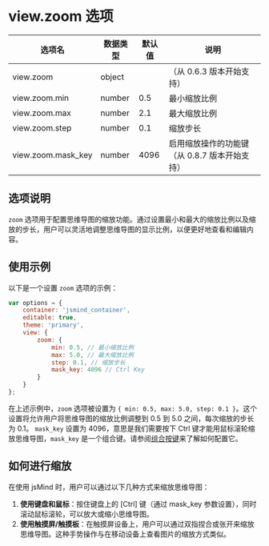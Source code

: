# view.zoom 选项

| 选项名 | 数据类型 | 默认值 | 说明 |
| --- | --- | --- | --- |
| view.zoom | object | | （从 0.6.3 版本开始支持） |
| view.zoom.min | number | 0.5 | 最小缩放比例 |
| view.zoom.max | number | 2.1 | 最大缩放比例 |
| view.zoom.step | number | 0.1 | 缩放步长 |
| view.zoom.mask_key | number | 4096 | 启用缩放操作的功能键（从 0.8.7 版本开始支持） |

## 选项说明

`zoom` 选项用于配置思维导图的缩放功能。通过设置最小和最大的缩放比例以及缩放的步长，用户可以灵活地调整思维导图的显示比例，以便更好地查看和编辑内容。

## 使用示例

以下是一个设置 `zoom` 选项的示例：

```javascript
var options = {
    container: 'jsmind_container',
    editable: true,
    theme: 'primary',
    view: {
        zoom: {
            min: 0.5, // 最小缩放比例
            max: 5.0, // 最大缩放比例
            step: 0.1, // 缩放步长
            mask_key: 4096 // Ctrl Key
        }
    }
};
```

在上述示例中，`zoom` 选项被设置为 `{ min: 0.5, max: 5.0, step: 0.1 }`。这个设置将允许用户将思维导图的缩放比例调整到 0.5 到 5.0 之间，每次缩放的步长为 0.1。
`mask_key` 设置为 4096，意思是我们需要按下 Ctrl 键才能用鼠标滚轮缩放思维导图，`mask_key` 是一个组合键。请参阅[组合按键](option.shortcut.mapping.md)来了解如何配置它。

## 如何进行缩放

在使用 jsMind 时，用户可以通过以下几种方式来缩放思维导图：

1. **使用键盘和鼠标**：按住键盘上的 [Ctrl] 键（通过 mask_key 参数设置），同时滚动鼠标滚轮，可以放大或缩小思维导图。
2. **使用触摸屏/触摸板**：在触摸屏设备上，用户可以通过双指捏合或张开来缩放思维导图。这种手势操作与在移动设备上查看图片的缩放方式类似。
